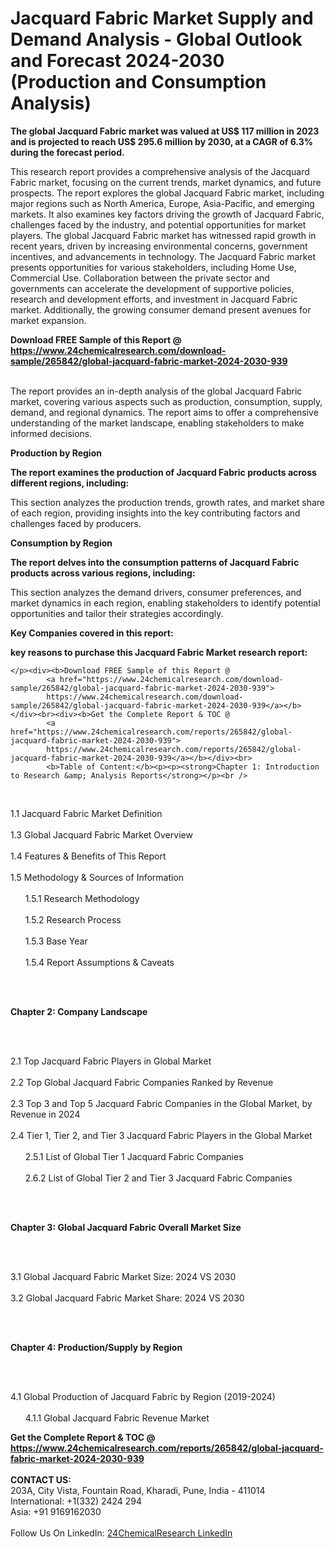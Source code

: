 <h1>Jacquard Fabric Market Supply and Demand Analysis - Global Outlook and Forecast 2024-2030 (Production and Consumption Analysis)</h1><p><strong>The global Jacquard Fabric market was valued at US$ 117 million in 2023 and is projected to reach US$ 295.6 million by 2030, at a CAGR of 6.3% during the forecast period.</strong></p><p>
</p><p>This research report provides a comprehensive analysis of the Jacquard Fabric market, focusing on the current trends, market dynamics, and future prospects. The report explores the global Jacquard Fabric market, including major regions such as North America, Europe, Asia-Pacific, and emerging markets. It also examines key factors driving the growth of Jacquard Fabric, challenges faced by the industry, and potential opportunities for market players. The global Jacquard Fabric market has witnessed rapid growth in recent years, driven by increasing environmental concerns, government incentives, and advancements in technology. The Jacquard Fabric market presents opportunities for various stakeholders, including Home Use, Commercial Use. Collaboration between the private sector and governments can accelerate the development of supportive policies, research and development efforts, and investment in Jacquard Fabric market. Additionally, the growing consumer demand present avenues for market expansion. </p><div><b>Download FREE Sample of this Report @ 
            <a href="https://www.24chemicalresearch.com/download-sample/265842/global-jacquard-fabric-market-2024-2030-939">
            https://www.24chemicalresearch.com/download-sample/265842/global-jacquard-fabric-market-2024-2030-939</a></b></div><br><p>
</p><p>The report provides an in-depth analysis of the global Jacquard Fabric market, covering various aspects such as production, consumption, supply, demand, and regional dynamics. The report aims to offer a comprehensive understanding of the market landscape, enabling stakeholders to make informed decisions.</p><p>
</p><p><strong>Production by Region</strong></p><p>
</p><p><strong>The report examines the production of Jacquard Fabric products across different regions, including:</strong></p><p>
</p><p>
</p><p>This section analyzes the production trends, growth rates, and market share of each region, providing insights into the key contributing factors and challenges faced by producers.</p><p>
</p><p><strong>Consumption by Region</strong></p><p>
</p><p><strong>The report delves into the consumption patterns of Jacquard Fabric products across various regions, including:</strong></p><p>
</p><p>
	</p><p>
</p><p>This section analyzes the demand drivers, consumer preferences, and market dynamics in each region, enabling stakeholders to identify potential opportunities and tailor their strategies accordingly.</p><p>
<strong>Key Companies covered in this report:</strong></p><p>
</p><p>
</p><p><strong>key reasons to purchase this Jacquard Fabric Market research report:</strong></p><p>

	</p><div><b>Download FREE Sample of this Report @ 
            <a href="https://www.24chemicalresearch.com/download-sample/265842/global-jacquard-fabric-market-2024-2030-939">
            https://www.24chemicalresearch.com/download-sample/265842/global-jacquard-fabric-market-2024-2030-939</a></b></div><br><div><b>Get the Complete Report & TOC @ 
            <a href="https://www.24chemicalresearch.com/reports/265842/global-jacquard-fabric-market-2024-2030-939">
            https://www.24chemicalresearch.com/reports/265842/global-jacquard-fabric-market-2024-2030-939</a></b></div><br>
            <b>Table of Content:</b><p><p><strong>Chapter 1: Introduction to Research &amp; Analysis Reports</strong></p><br />
<br />
<p>1.1 Jacquard Fabric  Market Definition<br /><br />
1.3 Global Jacquard Fabric  Market Overview<br /><br />
1.4 Features &amp; Benefits of This Report<br /><br />
1.5 Methodology &amp; Sources of Information<br /><br />
&nbsp;&nbsp;&nbsp;&nbsp;&nbsp; 1.5.1 Research Methodology<br /><br />
&nbsp;&nbsp;&nbsp;&nbsp;&nbsp; 1.5.2 Research Process<br /><br />
&nbsp;&nbsp;&nbsp;&nbsp;&nbsp; 1.5.3 Base Year<br /><br />
&nbsp;&nbsp;&nbsp;&nbsp;&nbsp; 1.5.4 Report Assumptions &amp; Caveats</p><br />
<br />
<p><strong>Chapter 2: Company Landscape</strong></p><br />
<br />
<p>2.1 Top Jacquard Fabric  Players in Global Market<br /><br />
2.2 Top Global Jacquard Fabric  Companies Ranked by Revenue<br /><br />
2.3 Top 3 and Top 5 Jacquard Fabric  Companies in the Global Market, by Revenue in 2024<br /><br />
2.4 Tier 1, Tier 2, and Tier 3 Jacquard Fabric  Players in the Global Market<br /><br />
&nbsp;&nbsp;&nbsp;&nbsp;&nbsp; 2.5.1 List of Global Tier 1 Jacquard Fabric  Companies<br /><br />
&nbsp;&nbsp;&nbsp;&nbsp;&nbsp; 2.6.2 List of Global Tier 2 and Tier 3 Jacquard Fabric  Companies</p><br />
<br />
<p><strong>Chapter 3: Global Jacquard Fabric  Overall Market Size</strong></p><br />
<br />
<p>3.1 Global Jacquard Fabric  Market Size: 2024 VS 2030<br /><br />
3.2 Global Jacquard Fabric  Market Share: 2024 VS 2030</p><br />
<br />
<p><strong>Chapter 4: Production/Supply by Region</strong></p><br />
<br />
<p>4.1 Global Production of Jacquard Fabric  by Region (2019-2024)<br /><br />
&nbsp;&nbsp;&nbsp;&nbsp;&nbsp; 4.1.1 Global Jacquard Fabric  Revenue Market </p><div><b>Get the Complete Report & TOC @ 
            <a href="https://www.24chemicalresearch.com/reports/265842/global-jacquard-fabric-market-2024-2030-939">
            https://www.24chemicalresearch.com/reports/265842/global-jacquard-fabric-market-2024-2030-939</a></b></div><br><b>CONTACT US:</b><br>
            203A, City Vista, Fountain Road, Kharadi, Pune, India - 411014<br>
            International: +1(332) 2424 294<br>
            Asia: +91 9169162030 <br><br>
            Follow Us On LinkedIn: <a href="https://www.linkedin.com/company/24chemicalresearch/">24ChemicalResearch LinkedIn</a>